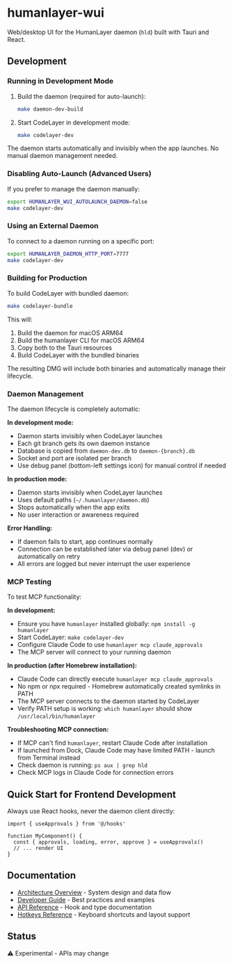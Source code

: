 # humanlayer-wui

Web/desktop UI for the HumanLayer daemon (`hld`) built with Tauri and React.

## Development

### Running in Development Mode

1. Build the daemon (required for auto-launch):

   ```bash
   make daemon-dev-build
   ```

2. Start CodeLayer in development mode:
   ```bash
   make codelayer-dev
   ```

The daemon starts automatically and invisibly when the app launches. No manual daemon management needed.

### Disabling Auto-Launch (Advanced Users)

If you prefer to manage the daemon manually:

```bash
export HUMANLAYER_WUI_AUTOLAUNCH_DAEMON=false
make codelayer-dev
```

### Using an External Daemon

To connect to a daemon running on a specific port:

```bash
export HUMANLAYER_DAEMON_HTTP_PORT=7777
make codelayer-dev
```

### Building for Production

To build CodeLayer with bundled daemon:

```bash
make codelayer-bundle
```

This will:

1. Build the daemon for macOS ARM64
2. Build the humanlayer CLI for macOS ARM64
3. Copy both to the Tauri resources
4. Build CodeLayer with the bundled binaries

The resulting DMG will include both binaries and automatically manage their lifecycle.

### Daemon Management

The daemon lifecycle is completely automatic:

**In development mode:**

- Daemon starts invisibly when CodeLayer launches
- Each git branch gets its own daemon instance
- Database is copied from `daemon-dev.db` to `daemon-{branch}.db`
- Socket and port are isolated per branch
- Use debug panel (bottom-left settings icon) for manual control if needed

**In production mode:**

- Daemon starts invisibly when CodeLayer launches
- Uses default paths (`~/.humanlayer/daemon.db`)
- Stops automatically when the app exits
- No user interaction or awareness required

**Error Handling:**

- If daemon fails to start, app continues normally
- Connection can be established later via debug panel (dev) or automatically on retry
- All errors are logged but never interrupt the user experience

### MCP Testing

To test MCP functionality:

**In development:**

- Ensure you have `humanlayer` installed globally: `npm install -g humanlayer`
- Start CodeLayer: `make codelayer-dev`
- Configure Claude Code to use `humanlayer mcp claude_approvals`
- The MCP server will connect to your running daemon

**In production (after Homebrew installation):**

- Claude Code can directly execute `humanlayer mcp claude_approvals`
- No npm or npx required - Homebrew automatically created symlinks in PATH
- The MCP server connects to the daemon started by CodeLayer
- Verify PATH setup is working: `which humanlayer` should show `/usr/local/bin/humanlayer`

**Troubleshooting MCP connection:**

- If MCP can't find `humanlayer`, restart Claude Code after installation
- If launched from Dock, Claude Code may have limited PATH - launch from Terminal instead
- Check daemon is running: `ps aux | grep hld`
- Check MCP logs in Claude Code for connection errors

## Quick Start for Frontend Development

Always use React hooks, never the daemon client directly:

```tsx
import { useApprovals } from '@/hooks'

function MyComponent() {
  const { approvals, loading, error, approve } = useApprovals()
  // ... render UI
}
```

## Documentation

- [Architecture Overview](docs/ARCHITECTURE.md) - System design and data flow
- [Developer Guide](docs/DEVELOPER_GUIDE.md) - Best practices and examples
- [API Reference](docs/API.md) - Hook and type documentation
- [Hotkeys Reference](HOTKEYS.md) - Keyboard shortcuts and layout support

## Status

⚠️ Experimental - APIs may change
